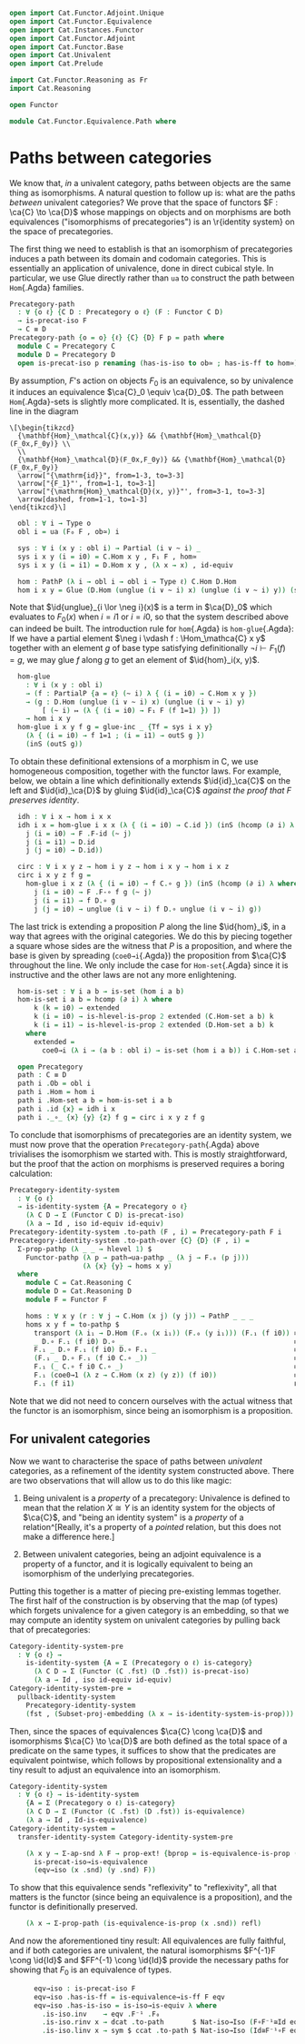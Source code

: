 ```agda
open import Cat.Functor.Adjoint.Unique
open import Cat.Functor.Equivalence
open import Cat.Instances.Functor
open import Cat.Functor.Adjoint
open import Cat.Functor.Base
open import Cat.Univalent
open import Cat.Prelude

import Cat.Functor.Reasoning as Fr
import Cat.Reasoning

open Functor

module Cat.Functor.Equivalence.Path where
```

# Paths between categories

We know that, _in_ a univalent category, paths between objects are the
same thing as isomorphisms. A natural question to follow up is: what are
the paths _between_ univalent categories? We prove that the space of
functors $F : \ca{C} \to \ca{D}$ whose mappings on objects and on
morphisms are both equivalences ("isomorphisms of precategories") is an
\r{identity system} on the space of precategories.

The first thing we need to establish is that an isomorphism of
precategories induces a path between its domain and codomain categories.
This is essentially an application of univalence, done in direct cubical
style. In particular, we use Glue directly rather than `ua` to construct
the path between `Hom`{.Agda} families.

```agda
Precategory-path
  : ∀ {o ℓ} {C D : Precategory o ℓ} (F : Functor C D)
  → is-precat-iso F
  → C ≡ D
Precategory-path {o = o} {ℓ} {C} {D} F p = path where
  module C = Precategory C
  module D = Precategory D
  open is-precat-iso p renaming (has-is-iso to ob≃ ; has-is-ff to hom≃)
```

By assumption, $F$'s action on objects $F_0$ is an equivalence, so by
univalence it induces an equivalence $\ca{C}_0 \equiv \ca{D}_0$. The
path between `Hom`{.Agda}-sets is slightly more complicated. It is,
essentially, the dashed line in the diagram

~~~{.quiver}
\[\begin{tikzcd}
  {\mathbf{Hom}_\mathcal{C}(x,y)} && {\mathbf{Hom}_\mathcal{D}(F_0x,F_0y)} \\
  \\
  {\mathbf{Hom}_\mathcal{D}(F_0x,F_0y)} && {\mathbf{Hom}_\mathcal{D}(F_0x,F_0y)}
  \arrow["{\mathrm{id}}", from=1-3, to=3-3]
  \arrow["{F_1}"', from=1-1, to=3-1]
  \arrow["{\mathrm{Hom}_\mathcal{D}(x, y)}"', from=3-1, to=3-3]
  \arrow[dashed, from=1-1, to=1-3]
\end{tikzcd}\]
~~~

```agda
  obl : ∀ i → Type o
  obl i = ua (F₀ F , ob≃) i

  sys : ∀ i (x y : obl i) → Partial (i ∨ ~ i) _
  sys i x y (i = i0) = C.Hom x y , F₁ F , hom≃
  sys i x y (i = i1) = D.Hom x y , (λ x → x) , id-equiv

  hom : PathP (λ i → obl i → obl i → Type ℓ) C.Hom D.Hom
  hom i x y = Glue (D.Hom (unglue (i ∨ ~ i) x) (unglue (i ∨ ~ i) y)) (sys i x y)
```

Note that $\id{unglue}_{i \lor \neg i}(x)$ is a term in $\ca{D}_0$ which
evaluates to $F_0(x)$ when $i = i1$ or $i = i0$, so that the system
described above can indeed be built. The introduction rule for
`hom`{.Agda} is `hom-glue`{.Agda}: If we have a partial element $\neg i
\vdash f : \Hom_\mathca{C} x y$ together with an element $g$ of base
type satisfying definitionally $\neg i \vdash F_1(f) = g$, we may glue
$f$ along $g$ to get an element of $\id{hom}_i(x, y)$.

```agda
  hom-glue
    : ∀ i (x y : obl i)
    → (f : PartialP {a = ℓ} (~ i) λ { (i = i0) → C.Hom x y })
    → (g : D.Hom (unglue (i ∨ ~ i) x) (unglue (i ∨ ~ i) y)
        [ (~ i) ↦ (λ { (i = i0) → F₁ F (f 1=1) }) ])
    → hom i x y
  hom-glue i x y f g = glue-inc _ {Tf = sys i x y}
    (λ { (i = i0) → f 1=1 ; (i = i1) → outS g })
    (inS (outS g))
```

To obtain these definitional extensions of a morphism in C, we use
homogeneous composition, together with the functor laws. For example,
below, we obtain a line which definitionally extends $\id{id}_\ca{C}$ on
the left and $\id{id}_\ca{D}$ by gluing $\id{id}_\ca{C}$ _against the
proof that $F$ preserves identity_.

```agda
  idh : ∀ i x → hom i x x
  idh i x = hom-glue i x x (λ { (i = i0) → C.id }) (inS (hcomp (∂ i) λ where
    j (i = i0) → F .F-id (~ j)
    j (i = i1) → D.id
    j (j = i0) → D.id))

  circ : ∀ i x y z → hom i y z → hom i x y → hom i x z
  circ i x y z f g =
    hom-glue i x z (λ { (i = i0) → f C.∘ g }) (inS (hcomp (∂ i) λ where
      j (i = i0) → F .F-∘ f g (~ j)
      j (i = i1) → f D.∘ g
      j (j = i0) → unglue (i ∨ ~ i) f D.∘ unglue (i ∨ ~ i) g))
```

The last trick is extending a proposition $P$ along the line
$\id{hom}_i$, in a way that agrees with the original categories. We do
this by piecing together a square whose sides are the witness that $P$
is a proposition, and where the base is given by spreading
(`coe0→i`{.Agda}) the proposition from $\ca{C}$ throughout the line. We
only include the case for `Hom-set`{.Agda} since it is instructive and
the other laws are not any more enlightening.

```agda
  hom-is-set : ∀ i a b → is-set (hom i a b)
  hom-is-set i a b = hcomp (∂ i) λ where
      k (k = i0) → extended
      k (i = i0) → is-hlevel-is-prop 2 extended (C.Hom-set a b) k
      k (i = i1) → is-hlevel-is-prop 2 extended (D.Hom-set a b) k
    where
      extended =
        coe0→i (λ i → (a b : obl i) → is-set (hom i a b)) i C.Hom-set a b

  open Precategory
  path : C ≡ D
  path i .Ob = obl i
  path i .Hom = hom i
  path i .Hom-set a b = hom-is-set i a b
  path i .id {x} = idh i x
  path i ._∘_ {x} {y} {z} f g = circ i x y z f g
```

<!--
```agda
  path i .idr {x} {y} f =
    hcomp (∂ i) λ where
      k (k = i0) → extended
      k (i = i0) → C.Hom-set x y (f C.∘ C.id) f extended (C.idr f) k
      k (i = i1) → D.Hom-set x y (f D.∘ D.id) f extended (D.idr f) k
    where
      extended = coe0→i
        (λ i → (x y : obl i) (f : hom i x y) → circ i x x y f (idh i x) ≡ f) i
        (λ x y f → C.idr f) x y f
  path i .idl {x} {y} f =
    hcomp (∂ i) λ where
      k (k = i0) → extended
      k (i = i0) → C.Hom-set x y (C.id C.∘ f) f extended (C.idl f) k
      k (i = i1) → D.Hom-set x y (D.id D.∘ f) f extended (D.idl f) k
    where
      extended = coe0→i
        (λ i → (x y : obl i) (f : hom i x y) → circ i x y y (idh i y) f ≡ f) i
        (λ x y f → C.idl f) x y f
  path i .assoc {w} {x} {y} {z} f g h =
    hcomp (∂ i) λ where
      k (k = i0) → extended
      k (i = i0) →
        C.Hom-set w z (f C.∘ g C.∘ h) ((f C.∘ g) C.∘ h) extended (C.assoc f g h) k
      k (i = i1) →
        D.Hom-set w z (f D.∘ g D.∘ h) ((f D.∘ g) D.∘ h) extended (D.assoc f g h) k
    where
      extended = coe0→i
        (λ i → (w x y z : obl i) (f : hom i y z) (g : hom i x y) (h : hom i w x)
             → circ i w y z f (circ i w x y g h) ≡ circ i w x z (circ i x y z f g) h)
        i
        (λ _ _ _ _ f g h → C.assoc f g h) w x y z f g h
```
-->

To conclude that isomorphisms of precategories are an identity system,
we must now prove that the operation `Precategory-path`{.Agda} above
trivialises the isomorphism we started with. This is mostly
straightforward, but the proof that the action on morphisms is preserved
requires a boring calculation:

```agda
Precategory-identity-system
  : ∀ {o ℓ}
  → is-identity-system {A = Precategory o ℓ}
    (λ C D → Σ (Functor C D) is-precat-iso)
    (λ a → Id , iso id-equiv id-equiv)
Precategory-identity-system .to-path (F , i) = Precategory-path F i
Precategory-identity-system .to-path-over {C} {D} (F , i) =
  Σ-prop-pathp (λ _ _ → hlevel 1) $
    Functor-pathp (λ p → path→ua-pathp _ (λ j → F.₀ (p j)))
                  (λ {x} {y} → homs x y)
  where
    module C = Cat.Reasoning C
    module D = Cat.Reasoning D
    module F = Functor F

    homs : ∀ x y (r : ∀ j → C.Hom (x j) (y j)) → PathP _ _ _
    homs x y f = to-pathp $
      transport (λ i₁ → D.Hom (F.₀ (x i₁)) (F.₀ (y i₁))) (F.₁ (f i0)) ≡⟨ Hom-transport {C = D} (λ i → F.₀ (x i)) (λ i → F.₀ (y i)) (F.₁ (f i0)) ⟩
      _ D.∘ F.₁ (f i0) D.∘ _                                          ≡⟨ ap D.to (ap-F₀-to-iso F (λ i → y i)) D.⟩∘⟨ (refl D.⟩∘⟨ ap D.from (ap-F₀-to-iso F (λ i → x i))) ⟩
      F.₁ _ D.∘ F.₁ (f i0) D.∘ F.₁ _                                  ≡˘⟨ D.refl⟩∘⟨ F.F-∘ _ _ ⟩
      (F.₁ _ D.∘ F.₁ (f i0 C.∘ _))                                    ≡˘⟨ F.F-∘ _ _ ⟩
      F.₁ (_ C.∘ f i0 C.∘ _)                                          ≡˘⟨ ap F.₁ (Hom-transport {C = C} (λ i → x i) (λ i → y i) (f i0)) ⟩
      F.₁ (coe0→1 (λ z → C.Hom (x z) (y z)) (f i0))                   ≡⟨ ap F.₁ (from-pathp (λ i → f i)) ⟩
      F.₁ (f i1)                                                      ∎
```

Note that we did not need to concern ourselves with the actual witness
that the functor is an isomorphism, since being an isomorphism is a
proposition.

## For univalent categories

Now we want to characterise the space of paths between _univalent_
categories, as a refinement of the identity system constructed above.
There are two observations that will allow us to do this like magic:

1. Being univalent is a _property_ of a precategory: Univalence is
defined to mean that the relation $X \cong Y$ is an identity system for
the objects of $\ca{C}$, and "being an identity system" is a _property_
of a relation^[Really, it's a property of a _pointed_ relation, but this
does not make a difference here.]

2. Between univalent categories, being an adjoint equivalence is a
property of a functor, and it is logically equivalent to being an
isomorphism of the underlying precategories.

Putting this together is a matter of piecing pre-existing lemmas
together. The first half of the construction is by observing that the
map (of types) which forgets univalence for a given category is an
embedding, so that we may compute an identity system on univalent
categories by pulling back that of precategories:

```agda
Category-identity-system-pre
  : ∀ {o ℓ} →
    is-identity-system {A = Σ (Precategory o ℓ) is-category}
      (λ C D → Σ (Functor (C .fst) (D .fst)) is-precat-iso)
      (λ a → Id , iso id-equiv id-equiv)
Category-identity-system-pre =
  pullback-identity-system
    Precategory-identity-system
    (fst , (Subset-proj-embedding (λ x → is-identity-system-is-prop)))
```

<!--
```agda
module
  _ {o o′ ℓ ℓ′} {C : Precategory o ℓ} {D : Precategory o′ ℓ′}
    (F : Functor C D)
    (eqv : is-equivalence F)
  where

  open is-equivalence eqv
  module C = Cat.Reasoning C
  module D = Cat.Reasoning D
  module F = Fr F
  open _=>_

  is-equivalence→is-ff : is-fully-faithful F
  is-equivalence→is-ff = is-iso→is-equiv λ where
    .is-iso.inv x → unit⁻¹ .η _ C.∘ L-adjunct F⊣F⁻¹ x
    .is-iso.rinv x →
      D.invertible→monic (F-map-invertible F (unit-iso _)) _ _ $
        ap₂ D._∘_ refl (F .F-∘ _ _)
      ·· D.cancell (F.annihilate (unit-iso _ .C.is-invertible.invl))
      ·· D.invertible→monic (counit-iso _) _ _
          (R-L-adjunct F⊣F⁻¹ x ∙ sym (D.cancell zig))
    .is-iso.linv x →
        ap (_ C.∘_) (sym (unit .is-natural _ _ _))
      ∙ C.cancell (unit-iso _ .C.is-invertible.invr)
```
-->

Then, since the spaces of equivalences $\ca{C} \cong \ca{D}$ and
isomorphisms $\ca{C} \to \ca{D}$ are both defined as the total space of
a predicate on the same types, it suffices to show that the predicates
are equivalent pointwise, which follows by propositional extensionality
and a tiny result to adjust an equivalence into an isomorphism.

```agda
Category-identity-system
  : ∀ {o ℓ} → is-identity-system
    {A = Σ (Precategory o ℓ) is-category}
    (λ C D → Σ (Functor (C .fst) (D .fst)) is-equivalence)
    (λ a → Id , Id-is-equivalence)
Category-identity-system =
  transfer-identity-system Category-identity-system-pre

    (λ x y → Σ-ap-snd λ F → prop-ext! {bprop = is-equivalence-is-prop (x .snd) F}
      is-precat-iso→is-equivalence
      (eqv→iso (x .snd) (y .snd) F))
```

To show that this equivalence sends "reflexivity" to "reflexivity", all
that matters is the functor (since being an equivalence is a
proposition), and the functor is definitionally preserved.

```agda
    (λ x → Σ-prop-path (is-equivalence-is-prop (x .snd)) refl)
```

<!--
```agda
  where
    module
      _ {C D : Precategory _ _} (ccat : is-category C) (dcat : is-category D)
      (F : Functor C D) (eqv : is-equivalence F)
      where
      open is-precat-iso
      open is-equivalence
```
-->

And now the aforementioned tiny result: All equivalences are fully
faithful, and if both categories are univalent, the natural isomorphisms
$F^{-1}F \cong \id{Id}$ and $FF^{-1} \cong \id{Id}$ provide the
necessary paths for showing that $F_0$ is an equivalence of types.

```agda
      eqv→iso : is-precat-iso F
      eqv→iso .has-is-ff = is-equivalence→is-ff F eqv
      eqv→iso .has-is-iso = is-iso→is-equiv λ where
        .is-iso.inv    → eqv .F⁻¹ .F₀
        .is-iso.rinv x → dcat .to-path       $ Nat-iso→Iso (F∘F⁻¹≅Id eqv) _
        .is-iso.linv x → sym $ ccat .to-path $ Nat-iso→Iso (Id≅F⁻¹∘F eqv) _
```
